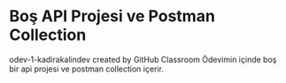 # Boş API Projesi ve Postman Collection
odev-1-kadirakalindev created by GitHub Classroom
Ödevimin içinde boş bir api projesi ve postman collection içerir.
